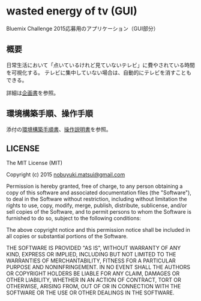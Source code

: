 # wasted energy of tv (GUI)

Bluemix Challenge 2015応募用のアプリケーション（GUI部分）

## 概要

日常生活において「点いているけれど見ていないテレビ」に費やされている時間を可視化する。
テレビに集中していない場合は、自動的にテレビを消すこともできる。

詳細は[企画書](https://github.com/nmatsui/wasted_energy_of_tv_iot/wiki/docs/proposal.pdf)を参照。

## 環境構築手順、操作手順

添付の[環境構築手順書](https://github.com/nmatsui/wasted_energy_of_tv_iot/wiki/docs/construction.pdf)、[操作説明書](https://github.com/nmatsui/wasted_energy_of_tv_iot/wiki/docs/operation.pdf)を参照。

## LICENSE


The MIT License (MIT)

Copyright (c) 2015 nobuyuki.matsui@gmail.com

Permission is hereby granted, free of charge, to any person obtaining a copy
of this software and associated documentation files (the "Software"), to deal
in the Software without restriction, including without limitation the rights
to use, copy, modify, merge, publish, distribute, sublicense, and/or sell
copies of the Software, and to permit persons to whom the Software is
furnished to do so, subject to the following conditions:

The above copyright notice and this permission notice shall be included in all
copies or substantial portions of the Software.

THE SOFTWARE IS PROVIDED "AS IS", WITHOUT WARRANTY OF ANY KIND, EXPRESS OR
IMPLIED, INCLUDING BUT NOT LIMITED TO THE WARRANTIES OF MERCHANTABILITY,
FITNESS FOR A PARTICULAR PURPOSE AND NONINFRINGEMENT. IN NO EVENT SHALL THE
AUTHORS OR COPYRIGHT HOLDERS BE LIABLE FOR ANY CLAIM, DAMAGES OR OTHER
LIABILITY, WHETHER IN AN ACTION OF CONTRACT, TORT OR OTHERWISE, ARISING FROM,
OUT OF OR IN CONNECTION WITH THE SOFTWARE OR THE USE OR OTHER DEALINGS IN THE
SOFTWARE.
